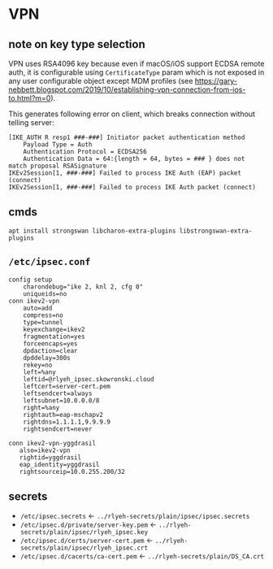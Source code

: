 # VPN

## note on key type selection
VPN uses RSA4096 key because even if macOS/iOS support ECDSA remote auth, it is configurable using `CertificateType` param which is not exposed in any user configurable object except MDM profiles (see https://gary-nebbett.blogspot.com/2019/10/establishing-vpn-connection-from-ios-to.html?m=0). 

This generates following error on client, which breaks connection without telling server:
```
[IKE_AUTH R resp1 ###-###] Initiator packet authentication method 
    Payload Type = Auth
    Authentication Protocol = ECDSA256
    Authentication Data = 64:{length = 64, bytes = ### } does not match proposal RSASignature
IKEv2Session[1, ###-###] Failed to process IKE Auth (EAP) packet (connect)
IKEv2Session[1, ###-###] Failed to process IKE Auth packet (connect)
```

## cmds
```
apt install strongswan libcharon-extra-plugins libstrongswan-extra-plugins
```

## `/etc/ipsec.conf`
```
config setup
    charondebug="ike 2, knl 2, cfg 0"
    uniqueids=no
conn ikev2-vpn
    auto=add
    compress=no
    type=tunnel
    keyexchange=ikev2
    fragmentation=yes
    forceencaps=yes
    dpdaction=clear
    dpddelay=300s
    rekey=no
    left=%any
    leftid=@rlyeh_ipsec.skowronski.cloud
    leftcert=server-cert.pem
    leftsendcert=always
    leftsubnet=10.0.0.0/8
    right=%any
    rightauth=eap-mschapv2
    rightdns=1.1.1.1,9.9.9.9
    rightsendcert=never

conn ikev2-vpn-yggdrasil
   also=ikev2-vpn
   rightid=yggdrasil
   eap_identity=yggdrasil
   rightsourceip=10.0.255.200/32

```

## secrets
* `/etc/ipsec.secrets`                  <- `../rlyeh-secrets/plain/ipsec/ipsec.secrets`
* `/etc/ipsec.d/private/server-key.pem` <- `../rlyeh-secrets/plain/ipsec/rlyeh_ipsec.key`
* `/etc/ipsec.d/certs/server-cert.pem`  <- `../rlyeh-secrets/plain/ipsec/rlyeh_ipsec.crt`
* `/etc/ipsec.d/cacerts/ca-cert.pem`    <- `../rlyeh-secrets/plain/DS_CA.crt`
